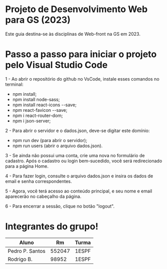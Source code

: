 # Projeto de Desenvolvimento Web para GS (2023)

Este guia destina-se às disciplinas de Web-front na GS em 2023.

# Passo a passo para iniciar o projeto pelo Visual Studio Code


1 - Ao abrir o repositório do github no VsCode, instale esses comandos no terminal:

- npm install;
- npm install node-sass;
- npm install react-icons --save;
- npm react-favicon --save;
- npm i react-router-dom;
- npm i json-server;
  

2 - Para abrir o servidor e o dados.json, deve-se digitar este domínio:

- npm run dev (para abrir o servidor);
- npm run users (abrir o arquivo dados.json).
  

3 - Se ainda não possui uma conta, crie uma nova no formulário de cadastro. Após o cadastro ou login bem-sucedido, você será redirecionado para a página Home.


4 - Para fazer login, consulte o arquivo dados.json e insira os dados de email e senha correspondentes.

  
5 - Agora, você terá acesso ao conteúdo principal, e seu nome e email aparecerão no cabeçalho da página.


6 - Para encerrar a sessão, clique no botão "logout".


# Integrantes do grupo!

|       Aluno       |     Rm     |   Turma   |
| ----------------- | ---------- | --------- |
| Pedro P. Santos   |   552047   |   1ESPF   |
| Rodrigo B.        |   98952    |   1ESPF   |
